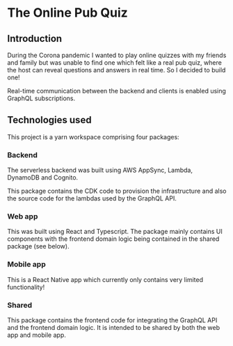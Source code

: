 # The Online Pub Quiz

## Introduction

During the Corona pandemic I wanted to play online quizzes with my friends and family
but was unable to find one which felt like a real pub quiz, where the host can reveal
questions and answers in real time. So I decided to build one!

Real-time communication between the backend and clients is enabled using GraphQL
subscriptions.

## Technologies used

This project is a yarn workspace comprising four packages:

### Backend

The serverless backend was built using AWS AppSync, Lambda, DynamoDB and Cognito.

This package contains the CDK code to provision the infrastructure and also the source
code for the lambdas used by the GraphQL API.

### Web app

This was built using React and Typescript. The package mainly contains UI components with the
frontend domain logic being contained in the shared package (see below). 

### Mobile app

This is a React Native app which currently only contains very limited functionality!

### Shared

This package contains the frontend code for integrating the GraphQL API and the frontend
domain logic. It is intended to be shared by both the web app and mobile app.
